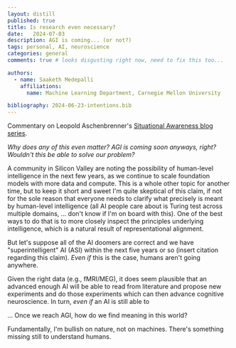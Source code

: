 ```yaml
---
layout: distill
published: true
title: Is research even necessary?
date:   2024-07-03
description: AGI is coming... (or not?)
tags: personal, AI, neuroscience
categories: general
comments: true # looks disgusting right now, need to fix this too...

authors:
  - name: Saaketh Medepalli
    affiliations: 
      name: Machine Learning Department, Carnegie Mellon University

bibliography: 2024-06-23-intentions.bib
---
```


Commentary on Leopold Aschenbrenner's [Situational Awareness blog series](https://situational-awareness.ai/).

*Why does any of this even matter? AGI is coming soon anyways, right? Wouldn't this be able to solve our problem?*

A community in Silicon Valley are noting the possibility of human-level intelligence in the next few years, as we continue to scale foundation models with more data and compute. This is a whole other topic for another time, but to keep it short and sweet I'm quite skeptical of this claim, if not for the sole reason that everyone needs to clarify what precisely is meant by human-level intelligence (all AI people care about is Turing test across multiple domains, ... don't know if I'm on board with this). One of the best ways to do that is to more closely inspect the principles underlying intelligence, which is a natural result of representational alignment.

But let's suppose all of the AI doomers are correct and we have "superintelligent" AI (ASI) within the next five years or so (insert citation regarding this claim). *Even if* this is the case, humans aren't going anywhere.

Given the right data (e.g., fMRI/MEG), it does seem plausible that an advanced enough AI will be able to read from literature and propose new experiments and do those experiments which can then advance cognitive neuroscience. In turn, *even if* an AI is still able to 

... Once we reach AGI, how do we find meaning in this world?

Fundamentally, I'm bullish on nature, not on machines. There's something missing still to understand humans. 